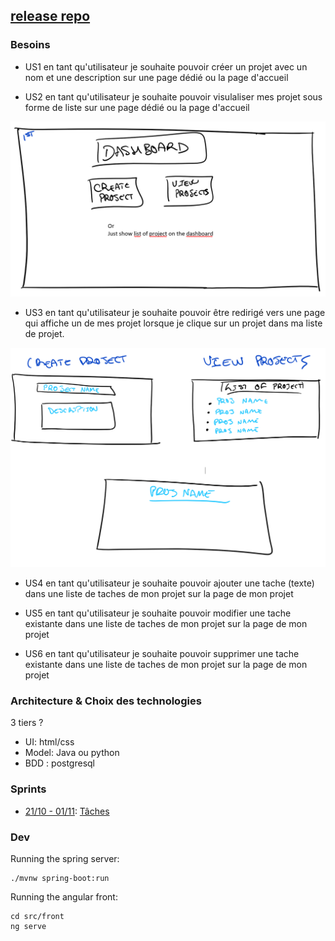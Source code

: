 ## [release repo](https://github.com/dokabdou/projet_conduite_proj_release)

### Besoins

* US1 en tant qu'utilisateur je souhaite pouvoir créer un projet avec un nom et une description sur une page dédié ou la page d'accueil

* US2 en tant qu'utilisateur je souhaite pouvoir visulaliser mes projet sous forme de liste sur une page dédié ou la page d'accueil

![alt text](diagUS1-2.png)


* US3 en tant qu'utilisateur je souhaite pouvoir être redirigé vers une page qui affiche un de mes projet lorsque je clique sur un projet dans ma liste de projet.

![alt text](diagUS1-3.png)


* US4 en tant qu'utilisateur je souhaite pouvoir ajouter une tache (texte) dans une liste de taches de mon projet sur la page de mon projet

* US5 en tant qu'utilisateur je souhaite pouvoir modifier une tache existante dans une liste de taches de mon projet sur la page de mon projet

* US6 en tant qu'utilisateur je souhaite pouvoir supprimer une tache existante dans une liste de taches de mon projet sur la page de mon projet

### Architecture & Choix des technologies
3 tiers ?
* UI: html/css
* Model: Java ou python
* BDD : postgresql

### Sprints

* [21/10 - 01/11](Sprint0.md): [Tâches](Task0.md) 

### Dev

Running the spring server:
```
./mvnw spring-boot:run
```
Running the angular front:
```
cd src/front
ng serve
```

